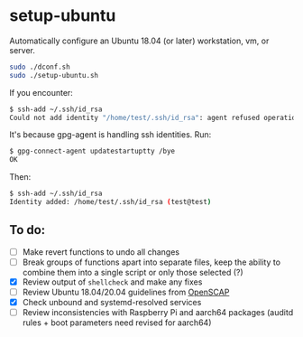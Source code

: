 # setup-ubuntu
Automatically configure an Ubuntu 18.04 (or later) workstation, vm, or server.

```bash
sudo ./dconf.sh
sudo ./setup-ubuntu.sh
```
If you encounter:
```bash
$ ssh-add ~/.ssh/id_rsa
Could not add identity "/home/test/.ssh/id_rsa": agent refused operation
```
It's because gpg-agent is handling ssh identities.
Run:
```bash
$ gpg-connect-agent updatestartuptty /bye
OK
```
Then:
```bash
$ ssh-add ~/.ssh/id_rsa
Identity added: /home/test/.ssh/id_rsa (test@test)
```
## To do:

- [ ] Make revert functions to undo all changes
- [ ] Break groups of functions apart into separate files, keep the ability to combine them into a single script or only those selected (?)
- [x] Review output of `shellcheck` and make any fixes
- [ ] Review Ubuntu 18.04/20.04 guidelines from [OpenSCAP](https://www.open-scap.org/security-policies/choosing-policy/)
- [x] Check unbound and systemd-resolved services 
- [ ] Review inconsistencies with Raspberry Pi and aarch64 packages (auditd rules + boot parameters need revised for aarch64)
